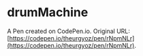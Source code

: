 # drumMachine

A Pen created on CodePen.io. Original URL: [https://codepen.io/theurgyoz/pen/rNpmNLr](https://codepen.io/theurgyoz/pen/rNpmNLr).

